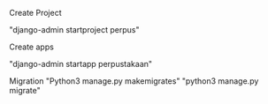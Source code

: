 


Create Project

"django-admin startproject perpus"

Create apps

"django-admin startapp perpustakaan"

Migration
"Python3 manage.py makemigrates"
"python3 manage.py migrate"